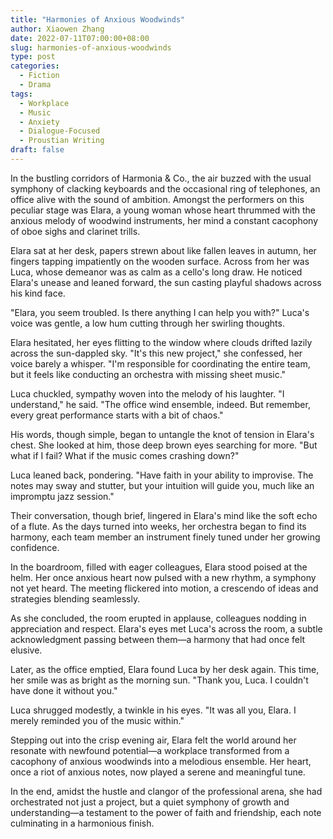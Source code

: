 ```yaml
---
title: "Harmonies of Anxious Woodwinds"
author: Xiaowen Zhang
date: 2022-07-11T07:00:00+08:00
slug: harmonies-of-anxious-woodwinds
type: post
categories:
  - Fiction
  - Drama
tags:
  - Workplace
  - Music
  - Anxiety
  - Dialogue-Focused
  - Proustian Writing
draft: false
---
```


In the bustling corridors of Harmonia & Co., the air buzzed with the usual symphony of clacking keyboards and the occasional ring of telephones, an office alive with the sound of ambition. Amongst the performers on this peculiar stage was Elara, a young woman whose heart thrummed with the anxious melody of woodwind instruments, her mind a constant cacophony of oboe sighs and clarinet trills.

Elara sat at her desk, papers strewn about like fallen leaves in autumn, her fingers tapping impatiently on the wooden surface. Across from her was Luca, whose demeanor was as calm as a cello's long draw. He noticed Elara's unease and leaned forward, the sun casting playful shadows across his kind face.

"Elara, you seem troubled. Is there anything I can help you with?" Luca's voice was gentle, a low hum cutting through her swirling thoughts.

Elara hesitated, her eyes flitting to the window where clouds drifted lazily across the sun-dappled sky. "It's this new project," she confessed, her voice barely a whisper. "I'm responsible for coordinating the entire team, but it feels like conducting an orchestra with missing sheet music."

Luca chuckled, sympathy woven into the melody of his laughter. "I understand," he said. "The office wind ensemble, indeed. But remember, every great performance starts with a bit of chaos."

His words, though simple, began to untangle the knot of tension in Elara's chest. She looked at him, those deep brown eyes searching for more. "But what if I fail? What if the music comes crashing down?"

Luca leaned back, pondering. "Have faith in your ability to improvise. The notes may sway and stutter, but your intuition will guide you, much like an impromptu jazz session."

Their conversation, though brief, lingered in Elara's mind like the soft echo of a flute. As the days turned into weeks, her orchestra began to find its harmony, each team member an instrument finely tuned under her growing confidence.

In the boardroom, filled with eager colleagues, Elara stood poised at the helm. Her once anxious heart now pulsed with a new rhythm, a symphony not yet heard. The meeting flickered into motion, a crescendo of ideas and strategies blending seamlessly.

As she concluded, the room erupted in applause, colleagues nodding in appreciation and respect. Elara's eyes met Luca's across the room, a subtle acknowledgment passing between them—a harmony that had once felt elusive.

Later, as the office emptied, Elara found Luca by her desk again. This time, her smile was as bright as the morning sun. "Thank you, Luca. I couldn't have done it without you."

Luca shrugged modestly, a twinkle in his eyes. "It was all you, Elara. I merely reminded you of the music within."

Stepping out into the crisp evening air, Elara felt the world around her resonate with newfound potential—a workplace transformed from a cacophony of anxious woodwinds into a melodious ensemble. Her heart, once a riot of anxious notes, now played a serene and meaningful tune.

In the end, amidst the hustle and clangor of the professional arena, she had orchestrated not just a project, but a quiet symphony of growth and understanding—a testament to the power of faith and friendship, each note culminating in a harmonious finish.